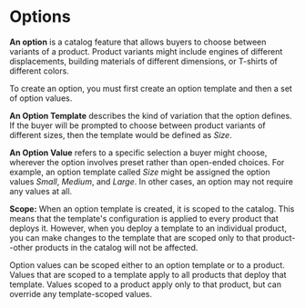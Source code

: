  # Options

**An option** is a catalog feature that allows buyers to choose between variants
of a product. Product variants might include engines of different displacements,
building materials of different dimensions, or T-shirts of different colors.

To create an option, you must first create an option template and then a set of
option values. 

**An Option Template** describes the kind of variation that the option defines.
If the buyer will be prompted to choose between product variants of different
sizes, then the template would be defined as *Size*.

**An Option Value** refers to a specific selection a buyer might choose,
wherever the option involves preset rather than open-ended choices. For example,
an option template called *Size* might be assigned the option values *Small*,
*Medium*, and *Large*. In other cases, an option may not require any values at
all.

**Scope:** When an option template is created, it is scoped to the catalog. This
means that the template's configuration is applied to every product that deploys
it. However, when you deploy a template to an individual product, you can make
changes to the template that are scoped only to that product--other products in
the catalog will not be affected.

Option values can be scoped either to an option template or to a product. Values
that are scoped to a template apply to all products that deploy that template.
Values scoped to a product apply only to that product, but can override any
template-scoped values.
